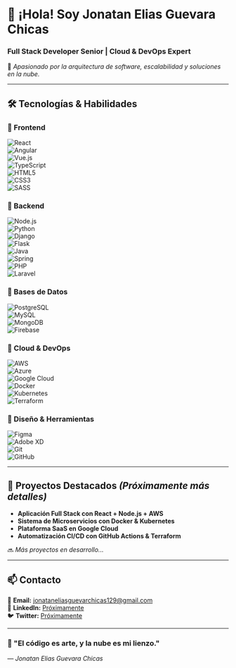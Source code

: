 # 👋 ¡Hola! Soy **Jonatan Elias Guevara Chicas**  
### **Full Stack Developer Senior | Cloud & DevOps Expert**  
🚀 *Apasionado por la arquitectura de software, escalabilidad y soluciones en la nube.*  

---

## **🛠️ Tecnologías & Habilidades**  

### **🔹 Frontend**  
![React](https://img.shields.io/badge/-React-61DAFB?logo=react&logoColor=white)  
![Angular](https://img.shields.io/badge/-Angular-DD0031?logo=angular&logoColor=white)  
![Vue.js](https://img.shields.io/badge/-Vue.js-4FC08D?logo=vue.js&logoColor=white)  
![TypeScript](https://img.shields.io/badge/-TypeScript-3178C6?logo=typescript&logoColor=white)  
![HTML5](https://img.shields.io/badge/-HTML5-E34F26?logo=html5&logoColor=white)  
![CSS3](https://img.shields.io/badge/-CSS3-1572B6?logo=css3&logoColor=white)  
![SASS](https://img.shields.io/badge/-SASS-CC6699?logo=sass&logoColor=white)  

### **🔹 Backend**  
![Node.js](https://img.shields.io/badge/-Node.js-339933?logo=node.js&logoColor=white)  
![Python](https://img.shields.io/badge/-Python-3776AB?logo=python&logoColor=white)  
![Django](https://img.shields.io/badge/-Django-092E20?logo=django&logoColor=white)  
![Flask](https://img.shields.io/badge/-Flask-000000?logo=flask&logoColor=white)  
![Java](https://img.shields.io/badge/-Java-007396?logo=java&logoColor=white)  
![Spring](https://img.shields.io/badge/-Spring-6DB33F?logo=spring&logoColor=white)  
![PHP](https://img.shields.io/badge/-PHP-777BB4?logo=php&logoColor=white)  
![Laravel](https://img.shields.io/badge/-Laravel-FF2D20?logo=laravel&logoColor=white)  

### **🔹 Bases de Datos**  
![PostgreSQL](https://img.shields.io/badge/-PostgreSQL-4169E1?logo=postgresql&logoColor=white)  
![MySQL](https://img.shields.io/badge/-MySQL-4479A1?logo=mysql&logoColor=white)  
![MongoDB](https://img.shields.io/badge/-MongoDB-47A248?logo=mongodb&logoColor=white)  
![Firebase](https://img.shields.io/badge/-Firebase-FFCA28?logo=firebase&logoColor=black)  

### **🔹 Cloud & DevOps**  
![AWS](https://img.shields.io/badge/-AWS-232F3E?logo=amazon-aws&logoColor=white)  
![Azure](https://img.shields.io/badge/-Azure-0078D4?logo=microsoft-azure&logoColor=white)  
![Google Cloud](https://img.shields.io/badge/-Google_Cloud-4285F4?logo=google-cloud&logoColor=white)  
![Docker](https://img.shields.io/badge/-Docker-2496ED?logo=docker&logoColor=white)  
![Kubernetes](https://img.shields.io/badge/-Kubernetes-326CE5?logo=kubernetes&logoColor=white)  
![Terraform](https://img.shields.io/badge/-Terraform-623CE4?logo=terraform&logoColor=white)  

### **🔹 Diseño & Herramientas**  
![Figma](https://img.shields.io/badge/-Figma-F24E1E?logo=figma&logoColor=white)  
![Adobe XD](https://img.shields.io/badge/-Adobe_XD-FF61F6?logo=adobe-xd&logoColor=white)  
![Git](https://img.shields.io/badge/-Git-F05032?logo=git&logoColor=white)  
![GitHub](https://img.shields.io/badge/-GitHub-181717?logo=github&logoColor=white)  

---

## **🚀 Proyectos Destacados** *(Próximamente más detalles)*  
- **Aplicación Full Stack con React + Node.js + AWS**  
- **Sistema de Microservicios con Docker & Kubernetes**  
- **Plataforma SaaS en Google Cloud**  
- **Automatización CI/CD con GitHub Actions & Terraform**  

🔜 *Más proyectos en desarrollo...*  

---

## **📫 Contacto**  
📧 **Email:** [jonataneliasguevarchicas129@gmail.com](mailto:jonataneliasguevarchicas129@gmail.com)  
🔗 **LinkedIn:** [Próximamente]()  
🐦 **Twitter:** [Próximamente]()  

---

### **🌟 "El código es arte, y la nube es mi lienzo."**  
*— Jonatan Elias Guevara Chicas*  
